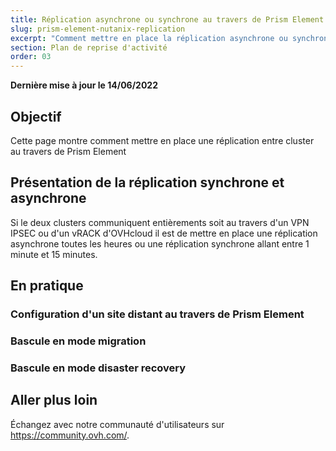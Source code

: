 ```yaml
---
title: Réplication asynchrone ou synchrone au travers de Prism Element
slug: prism-element-nutanix-replication
excerpt: "Comment mettre en place la réplication asynchrone ou synchrone au travers de Prism Element"
section: Plan de reprise d'activité
order: 03
---
```


**Dernière mise à jour le 14/06/2022**

## Objectif

Cette page montre comment mettre en place une réplication entre cluster au travers de Prism Element



## Présentation de la réplication synchrone et asynchrone

Si le deux clusters communiquent entièrements soit au travers d'un VPN IPSEC ou d'un vRACK d'OVHcloud il est de mettre en place une réplication asynchrone toutes les heures ou une réplication synchrone allant entre 1 minute et 15 minutes.

## En pratique

### Configuration d'un site distant au travers de Prism Element



### Bascule en mode migration

### Bascule en mode disaster recovery







## Aller plus loin

Échangez avec notre communauté d'utilisateurs sur <https://community.ovh.com/>.
